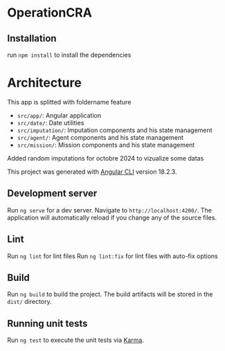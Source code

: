 # OperationCRA

## Installation

run `npm install` to install the dependencies

# Architecture

This app is splitted with foldername feature

- `src/app/`: Angular application
- `src/date/`: Date utilities
- `src/imputation/`: Imputation components and his state management
- `src/agent/`: Agent components and his state management
- `src/mission/`: Mission components and his state management

Added random imputations for octobre 2024 to vizualize some datas

This project was generated with [Angular CLI](https://github.com/angular/angular-cli) version 18.2.3.

## Development server

Run `ng serve` for a dev server. Navigate to `http://localhost:4200/`. The application will automatically reload if you change any of the source files.

## Lint

Run `ng lint` for lint files
Run `ng lint:fix` for lint files with auto-fix options

## Build

Run `ng build` to build the project. The build artifacts will be stored in the `dist/` directory.

## Running unit tests

Run `ng test` to execute the unit tests via [Karma](https://karma-runner.github.io).
